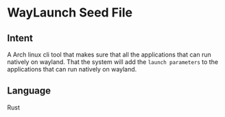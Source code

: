 # WayLaunch Seed File

## Intent
A Arch linux cli tool that makes sure that all the applications that can run natively on wayland. That the system will add the `launch parameters` to the applications that can run natively on wayland.

## Language
Rust
